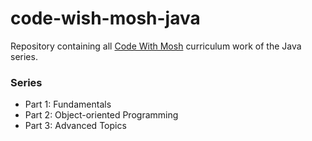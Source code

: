 # code-wish-mosh-java
Repository containing all [Code With Mosh](https://www.codewithmosh.com) curriculum work of the Java series.

### Series
* Part 1: Fundamentals
* Part 2: Object-oriented Programming
* Part 3: Advanced Topics
